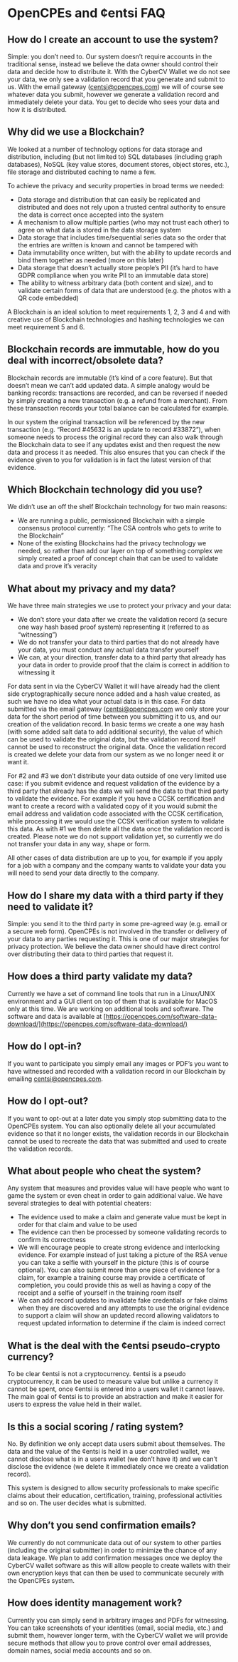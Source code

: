# OpenCPEs and ¢entsi FAQ

## How do I create an account to use the system?

Simple: you don’t need to. Our system doesn’t require accounts in the traditional sense, instead we believe the data owner should control their data and decide how to distribute it. With the CyberCV Wallet we do not see your data, we only see a validation record that you generate and submit to us. With the email gateway (centsi@opencpes.com) we will of course see whatever data you submit, however we generate a validation record and immediately delete your data. You get to decide who sees your data and how it is distributed.

## Why did we use a Blockchain?

We looked at a number of technology options for data storage and distribution, including (but not limited to) SQL databases (including graph databases), NoSQL (key value stores, document stores, object stores, etc.), file storage and distributed caching to name a few.

To achieve the privacy and security properties in broad terms we needed:

- Data storage and distribution that can easily be replicated and distributed and does not rely upon a trusted central authority to ensure the data is correct once accepted into the system
- A mechanism to allow multiple parties (who may not trust each other) to agree on what data is stored in the data storage system
- Data storage that includes time/sequential series data so the order that the entries are written is known and cannot be tampered with
- Data immutability once written, but with the ability to update records and bind them together as needed (more on this later)
- Data storage that doesn’t actually store people’s PII (it’s hard to have GDPR compliance when you write PII to an immutable data store)
- The ability to witness arbitrary data (both content and size), and to validate certain forms of data that are understood (e.g. the photos with a QR code embedded)

A Blockchain is an ideal solution to meet requirements 1, 2, 3 and 4 and with creative use of Blockchain technologies and hashing technologies we can meet requirement 5 and 6.

## Blockchain records are immutable, how do you deal with incorrect/obsolete data?

Blockchain records are immutable (it’s kind of a core feature). But that doesn’t mean we can’t add updated data. A simple analogy would be banking records: transactions are recorded, and can be reversed if needed by simply creating a new transaction (e.g. a refund from a merchant). From these transaction records your total balance can be calculated for example.

In our system the original transaction will be referenced by the new transaction (e.g. “Record #45632 is an update to record #33872”), when someone needs to process the original record they can also walk through the Blockchain data to see if any updates exist and then request the new data and process it as needed. This also ensures that you can check if the evidence given to you for validation is in fact the latest version of that evidence.

## Which Blockchain technology did you use?

We didn’t use an off the shelf Blockchain technology for two main reasons:

- We are running a public, permissioned Blockchain with a simple consensus protocol currently: “The CSA controls who gets to write to the Blockchain”
- None of the existing Blockchains had the privacy technology we needed, so rather than add our layer on top of something complex we simply created a proof of concept chain that can be used to validate data and prove it’s veracity

## What about my privacy and my data?

We have three main strategies we use to protect your privacy and your data:

- We don’t store your data after we create the validation record (a secure one way hash based proof system) representing it (referred to as “witnessing”)
- We do not transfer your data to third parties that do not already have your data, you must conduct any actual data transfer yourself
- We can, at your direction, transfer data to a third party that already has your data in order to provide proof that the claim is correct in addition to witnessing it

For data sent in via the CyberCV Wallet it will have already had the client side cryptographically secure nonce added and a hash value created, as such we have no idea what your actual data is in this case. For data submitted via the email gateway (centsi@opencpes.com we only store your data for the short period of time between you submitting it to us, and our creation of the validation record. In basic terms we create a one way hash (with some added salt data to add additional security), the value of which can be used to validate the original data, but the validation record itself cannot be used to reconstruct the original data. Once the validation record is created we delete your data from our system as we no longer need it or want it.

For #2 and #3 we don’t distribute your data outside of one very limited use case: if you submit evidence and request validation of the evidence by a third party that already has the data we will send the data to that third party to validate the evidence. For example if you have a CCSK certification and want to create a record with a validated copy of it you would submit the email address and validation code associated with the CCSK certification, while processing it we would use the CCSK verification system to validate this data. As with #1 we then delete all the data once the validation record is created. Please note we do not support validation yet, so currently we do not transfer your data in any way, shape or form.

All other cases of data distribution are up to you, for example if you apply for a job with a company and the company wants to validate your data you will need to send your data directly to the company.

## How do I share my data with a third party if they need to validate it?

Simple: you send it to the third party in some pre-agreed way (e.g. email or a secure web form). OpenCPEs is not involved in the transfer or delivery of your data to any parties requesting it. This is one of our major strategies for privacy protection. We believe the data owner should have direct control over distributing their data to third parties that request it.

## How does a third party validate my data?

Currently we have a set of command line tools that run in a Linux/UNIX environment and a GUI client on top of them that is available for MacOS only at this time. We are working on additional tools and software. The software and data is available at [https://opencpes.com/software-data-download/](https://opencpes.com/software-data-download/)

## How do I opt-in?

If you want to participate you simply email any images or PDF’s you want to have witnessed and recorded with a validation record in our Blockchain by emailing [centsi@opencpes.com](mailto:centsi@opencpes.com).

## How do I opt-out?

If you want to opt-out at a later date you simply stop submitting data to the OpenCPEs system. You can also optionally delete all your accumulated evidence so that it no longer exists, the validation records in our Blockchain cannot be used to recreate the data that was submitted and used to create the validation records.

## What about people who cheat the system?

Any system that measures and provides value will have people who want to game the system or even cheat in order to gain additional value. We have several strategies to deal with potential cheaters:

- The evidence used to make a claim and generate value must be kept in order for that claim and value to be used
- The evidence can then be processed by someone validating records to confirm its correctness
- We will encourage people to create strong evidence and interlocking evidence. For example instead of just taking a picture of the RSA venue you can take a selfie with yourself in the picture (this is of course optional). You can also submit more than one piece of evidence for a claim, for example a training course may provide a certificate of completion, you could provide this as well as having a copy of the receipt and a selfie of yourself in the training room itself
- We can add record updates to invalidate fake credentials or fake claims when they are discovered and any attempts to use the original evidence to support a claim will show an updated record allowing validators to request updated information to determine if the claim is indeed correct

## What is the deal with the ¢entsi pseudo-crypto currency?

To be clear ¢entsi is not a cryptocurrency. ¢entsi is a pseudo cryptocurrency, it can be used to measure value but unlike a currency it cannot be spent, once ¢entsi is entered into a users wallet it cannot leave. The main goal of ¢entsi is to provide an abstraction and make it easier for users to express the value held in their wallet.

## Is this a social scoring / rating system?

No. By definition we only accept data users submit about themselves. The data and the value of the ¢entsi is held in a user controlled wallet, we cannot disclose what is in a users wallet (we don’t have it) and we can’t disclose the evidence (we delete it immediately once we create a validation record).

This system is designed to allow security professionals to make specific claims about their education, certification, training, professional activities and so on. The user decides what is submitted.

## Why don’t you send confirmation emails?

We currently do not communicate data out of our system to other parties (including the original submitter) in order to minimize the chance of any data leakage. We plan to add confirmation messages once we deploy the CyberCV wallet software as this will allow people to create wallets with their own encryption keys that can then be used to communicate securely with the OpenCPEs system.

## How does identity management work?

Currently you can simply send in arbitrary images and PDFs for witnessing. You can take screenshots of your identities (email, social media, etc.) and submit them, however longer term, with the CyberCV wallet we will provide secure methods that allow you to prove control over email addresses, domain names, social media accounts and so on.
